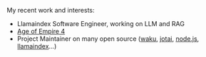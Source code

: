 My recent work and interests:

- Llamaindex Software Engineer, working on LLM and RAG
- [Age of Empire 4](https://aoe4world.com/players/76561198123828705)
- Project Maintainer on many open source ([waku](https://github.com/dai-shi/waku), [jotai](https://github.com/pmndrs/jotai), [node.js](https://github.com/nodejs/node), [llamaindex](https://github.com/run-llama)...)
